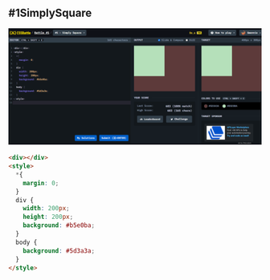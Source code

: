 ## **#1SimplySquare**

![image](https://github.com/Gwennie-zhou/cssBattle/blob/master/1_pilot_Battle/images/%231SimplySquare.png)

```html
<div></div>
<style>
  *{
    margin: 0;
  }
  div {
    width: 200px;
    height: 200px;
    background: #b5e0ba;
  }
  body {
    background: #5d3a3a;
  }
</style>

```

